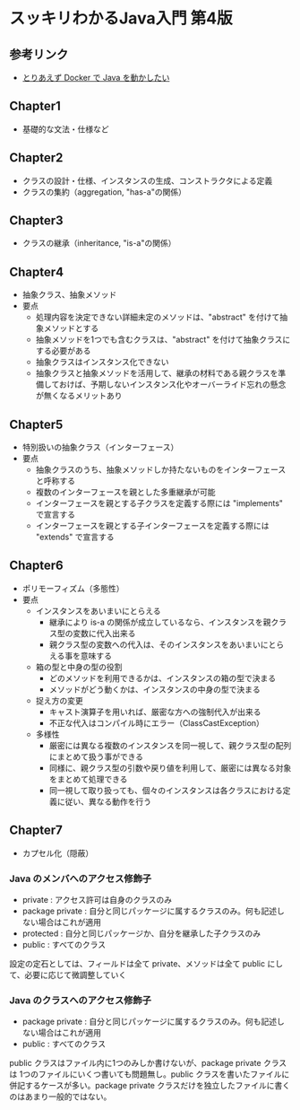 # スッキリわかるJava入門 第4版

## 参考リンク
- [とりあえず Docker で Java を動かしたい](https://qiita.com/siruku6/items/bb47727770e88b1efc7c)

## Chapter1
- 基礎的な文法・仕様など

## Chapter2
- クラスの設計・仕様、インスタンスの生成、コンストラクタによる定義
- クラスの集約（aggregation, "has-a"の関係）

## Chapter3
- クラスの継承（inheritance, "is-a"の関係）

## Chapter4
- 抽象クラス、抽象メソッド
- 要点
  - 処理内容を決定できない詳細未定のメソッドは、"abstract" を付けて抽象メソッドとする
  - 抽象メソッドを1つでも含むクラスは、"abstract" を付けて抽象クラスにする必要がある
  - 抽象クラスはインスタンス化できない
  - 抽象クラスと抽象メソッドを活用して、継承の材料である親クラスを準備しておけば、予期しないインスタンス化やオーバーライド忘れの懸念が無くなるメリットあり

## Chapter5
- 特別扱いの抽象クラス（インターフェース）
- 要点
  - 抽象クラスのうち、抽象メソッドしか持たないものをインターフェースと呼称する
  - 複数のインターフェースを親とした多重継承が可能
  - インターフェースを親とする子クラスを定義する際には "implements" で宣言する
  - インターフェースを親とする子インターフェースを定義する際には "extends" で宣言する

## Chapter6
- ポリモーフィズム（多態性）
- 要点
  - インスタンスをあいまいにとらえる
    - 継承により is-a の関係が成立しているなら、インスタンスを親クラス型の変数に代入出来る
    - 親クラス型の変数への代入は、そのインスタンスをあいまいにとらえる事を意味する
  - 箱の型と中身の型の役割
    - どのメソッドを利用できるかは、インスタンスの箱の型で決まる
    - メソッドがどう動くかは、インスタンスの中身の型で決まる
  - 捉え方の変更
    - キャスト演算子を用いれば、厳密な方への強制代入が出来る
    - 不正な代入はコンパイル時にエラー（ClassCastException）
  - 多様性
    - 厳密には異なる複数のインスタンスを同一視して、親クラス型の配列にまとめて扱う事ができる
    - 同様に、親クラス型の引数や戻り値を利用して、厳密には異なる対象をまとめて処理できる
    - 同一視して取り扱っても、個々のインスタンスは各クラスにおける定義に従い、異なる動作を行う

## Chapter7
- カプセル化（隠蔽）

### Java のメンバへのアクセス修飾子

- private : アクセス許可は自身のクラスのみ
- package private : 自分と同じパッケージに属するクラスのみ。何も記述しない場合はこれが適用
- protected : 自分と同じパッケージか、自分を継承した子クラスのみ
- public : すべてのクラス

設定の定石としては、フィールドは全て private、メソッドは全て public にして、必要に応じて微調整していく

### Java のクラスへのアクセス修飾子

- package private : 自分と同じパッケージに属するクラスのみ。何も記述しない場合はこれが適用
- public : すべてのクラス

public クラスはファイル内に1つのみしか書けないが、package private クラスは 1つのファイルにいくつ書いても問題無し。public クラスを書いたファイルに併記するケースが多い。package private クラスだけを独立したファイルに書くのはあまり一般的ではない。
